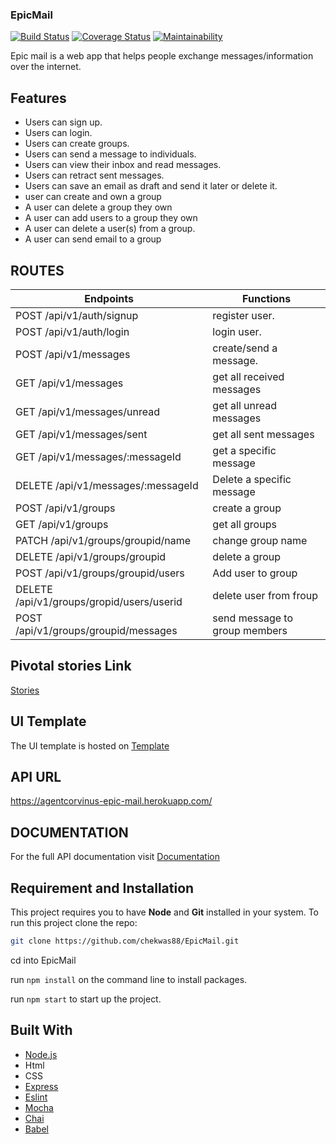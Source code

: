 ### EpicMail
[![Build Status](https://travis-ci.org/chekwas88/EpicMail.svg?branch=develop)](https://travis-ci.org/chekwas88/EpicMail)
[![Coverage Status](https://coveralls.io/repos/github/chekwas88/EpicMail/badge.svg?branch=develop)](https://coveralls.io/github/chekwas88/EpicMail?branch=develop)
[![Maintainability](https://api.codeclimate.com/v1/badges/6c78ab08d1695947b679/maintainability)](https://codeclimate.com/github/chekwas88/EpicMail/maintainability)


Epic mail is a web app that helps people exchange messages/information over the internet.

## Features

- Users can sign up.
- Users can login.
- Users can create groups.
- Users can send a message to individuals.
- Users can view their inbox and read messages.
- Users can retract sent messages.
- Users can save an email as draft and send it later or delete it.
- user can create and own a group
- A user can delete a group they own
- A user can add users to a group they own
- A user can delete a user(s) from a group.
- A user can send email to a group


## ROUTES 
|Endpoints                                                                                             |  Functions                   |
|------------------------------------------------------------------------------------------------------|------------------------------|
| POST         /api/v1/auth/signup                             | register user.               | 
| POST         /api/v1/auth/login                              | login user.                  | 
| POST         /api/v1/messages                                | create/send a message.       | 
| GET          /api/v1/messages                                | get all received messages    | 
| GET          /api/v1/messages/unread                         | get all unread messages      | 
| GET          /api/v1/messages/sent                           | get all sent messages        | 
| GET          /api/v1/messages/:messageId                     | get a specific message       |
| DELETE       /api/v1/messages/:messageId                     | Delete a specific message    |
| POST         /api/v1/groups                                  | create a group               |
| GET          /api/v1/groups                                  | get  all groups              |
| PATCH        /api/v1/groups/groupid/name                     | change group name            |                          
| DELETE       /api/v1/groups/groupid                          | delete a group               |
| POST         /api/v1/groups/groupid/users                    | Add user to group            |
| DELETE       /api/v1/groups/gropid/users/userid              | delete user from froup       |
| POST         /api/v1/groups/groupid/messages                 | send message to group members|

## Pivotal stories Link
[Stories](https://www.pivotaltracker.com/n/projects/2315381)

## UI Template
The UI template is hosted on [Template](https://chekwas88.github.io/EpicMail/index.html)


## API URL
https://agentcorvinus-epic-mail.herokuapp.com/

## DOCUMENTATION
For the full API documentation visit [Documentation](https://agentcorvinus-epic-mail.herokuapp.com/api/v1/docs)

## Requirement and Installation
This project requires you to have **Node** and  **Git** installed in your system.
To run this project clone the repo:

```sh
git clone https://github.com/chekwas88/EpicMail.git
```

cd into EpicMail

run `npm install` on the command line to install packages.

run `npm start` to start up the project.

## Built With

- [Node.js](https://nodejs.org/)
- Html
- CSS
- [Express](https://expressjs.com)
- [Eslint](https://eslint.org)
- [Mocha](https://mochajs.org)
- [Chai](http://chaijs.com)
- [Babel](https://babeljs.io)

